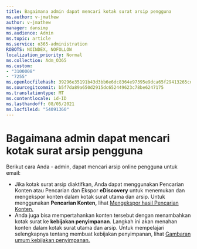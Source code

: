 ```yaml
---
title: Bagaimana admin dapat mencari kotak surat arsip pengguna
ms.author: v-jmathew
author: v-jmathew
manager: dansimp
ms.audience: Admin
ms.topic: article
ms.service: o365-administration
ROBOTS: NOINDEX, NOFOLLOW
localization_priority: Normal
ms.collection: Adm_O365
ms.custom:
- "3100008"
- "7255"
ms.openlocfilehash: 39296e35191b43d3bb6e6dc8364e97395e9dca65f29413265cd5e7ef8a87828e
ms.sourcegitcommit: b5f7da89a650d2915dc652449623c78be6247175
ms.translationtype: MT
ms.contentlocale: id-ID
ms.lasthandoff: 08/05/2021
ms.locfileid: "54091360"
---
```

# <a name="how-admins-can-search-a-users-archive-mailbox"></a>Bagaimana admin dapat mencari kotak surat arsip pengguna

Berikut cara Anda - admin, dapat mencari arsip online pengguna untuk email:

* Jika kotak surat arsip diaktifkan,  Anda dapat menggunakan Pencarian Konten atau Pencarian dan Ekspor **eDiscovery** untuk menemukan dan mengekspor konten dalam kotak surat utama dan arsip. Untuk menggunakan **Pencarian Konten,** lihat [Mengekspor hasil Pencarian Konten.](https://docs.microsoft.com/office365/securitycompliance/export-search-results)
* Anda juga bisa mempertahankan konten tersebut dengan menambahkan kotak surat ke **kebijakan penyimpanan**. Langkah ini akan menahan konten dalam kotak surat utama dan arsip. Untuk mempelajari selengkapnya tentang membuat kebijakan penyimpanan, lihat [Gambaran umum kebijakan penyimpanan.](https://docs.microsoft.com/office365/securitycompliance/retention-policies)
